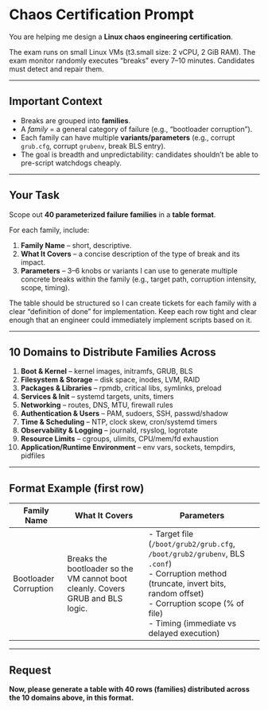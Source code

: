 # Chaos Certification Prompt

You are helping me design a **Linux chaos engineering certification**.

The exam runs on small Linux VMs (t3.small size: 2 vCPU, 2 GiB RAM). The exam monitor randomly executes “breaks” every 7–10 minutes. Candidates must detect and repair them.

---

## Important Context
- Breaks are grouped into **families**.
- A *family* = a general category of failure (e.g., “bootloader corruption”).
- Each family can have multiple **variants/parameters** (e.g., corrupt `grub.cfg`, corrupt `grubenv`, break BLS entry).
- The goal is breadth and unpredictability: candidates shouldn’t be able to pre-script watchdogs cheaply.

---

## Your Task
Scope out **40 parameterized failure families** in a **table format**.

For each family, include:
1. **Family Name** – short, descriptive.
2. **What It Covers** – a concise description of the type of break and its impact.
3. **Parameters** – 3–6 knobs or variants I can use to generate multiple concrete breaks within the family (e.g., target path, corruption intensity, scope, timing).

The table should be structured so I can create tickets for each family with a clear “definition of done” for implementation. Keep each row tight and clear enough that an engineer could immediately implement scripts based on it.

---

## 10 Domains to Distribute Families Across
1. **Boot & Kernel** – kernel images, initramfs, GRUB, BLS
2. **Filesystem & Storage** – disk space, inodes, LVM, RAID
3. **Packages & Libraries** – rpmdb, critical libs, symlinks, preload
4. **Services & Init** – systemd targets, units, timers
5. **Networking** – routes, DNS, MTU, firewall rules
6. **Authentication & Users** – PAM, sudoers, SSH, passwd/shadow
7. **Time & Scheduling** – NTP, clock skew, cron/systemd timers
8. **Observability & Logging** – journald, rsyslog, logrotate
9. **Resource Limits** – cgroups, ulimits, CPU/mem/fd exhaustion
10. **Application/Runtime Environment** – env vars, sockets, tempdirs, pidfiles

---

## Format Example (first row)

| Family Name           | What It Covers                                                                 | Parameters                                                                                      |
|-----------------------|---------------------------------------------------------------------------------|-------------------------------------------------------------------------------------------------|
| Bootloader Corruption | Breaks the bootloader so the VM cannot boot cleanly. Covers GRUB and BLS logic. | - Target file (`/boot/grub2/grub.cfg`, `/boot/grub2/grubenv`, BLS `.conf`) <br> - Corruption method (truncate, invert bits, random offset) <br> - Corruption scope (% of file) <br> - Timing (immediate vs delayed execution) |

---

## Request
**Now, please generate a table with 40 rows (families) distributed across the 10 domains above, in this format.**
